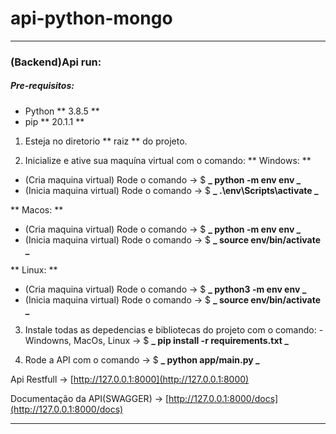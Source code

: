 # api-python-mongo

___________________________________________________________________________________

### (Backend)Api run:
##### Pre-requisitos:
- Python ** 3.8.5 **
- pip ** 20.1.1 **

1. Esteja no diretorio ** raiz ** do projeto.

2. Inicialize e ative sua maquína virtual com o comando:
** Windows: **
- (Cria maquina virtual) Rode o comando -> $ **_ python -m env env _**
- (Inicia maquina virtual) Rode o comando -> $ **_ .\env\Scripts\activate _**

** Macos: ** 
- (Cria maquina virtual) Rode o comando -> $ **_ python -m env env _**
- (Inicia maquina virtual) Rode o comando -> $ **_ source env/bin/activate _**

** Linux: **
- (Cria maquina virtual) Rode o comando -> $ **_ python3 -m env env _**
- (Inicia maquina virtual) Rode o comando -> $ **_ source env/bin/activate _**

3. Instale todas as depedencias e bibliotecas do projeto com o comando:
-Windowns, MacOs, Linux -> $ **_ pip install -r requirements.txt _**

4. Rode a API com o comando -> $ **_ python app/main.py _**

Api Restfull -> [http://127.0.0.1:8000](http://127.0.0.1:8000)

Documentação da API(SWAGGER) -> [http://127.0.0.1:8000/docs](http://127.0.0.1:8000/docs)

___________________________________________________________________________________